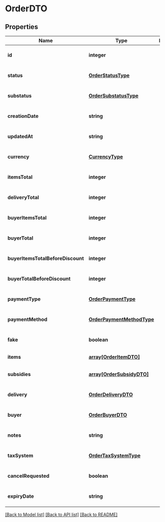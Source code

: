 # OrderDTO

## Properties
Name | Type | Description | Notes
------------ | ------------- | ------------- | -------------
**id** | **integer** |  | [optional] [default to null]
**status** | [**OrderStatusType**](OrderStatusType.md) |  | [optional] [default to null]
**substatus** | [**OrderSubstatusType**](OrderSubstatusType.md) |  | [optional] [default to null]
**creationDate** | **string** |  | [optional] [default to null]
**updatedAt** | **string** |  | [optional] [default to null]
**currency** | [**CurrencyType**](CurrencyType.md) |  | [optional] [default to null]
**itemsTotal** | **integer** |  | [optional] [default to null]
**deliveryTotal** | **integer** |  | [optional] [default to null]
**buyerItemsTotal** | **integer** |  | [optional] [default to null]
**buyerTotal** | **integer** |  | [optional] [default to null]
**buyerItemsTotalBeforeDiscount** | **integer** |  | [optional] [default to null]
**buyerTotalBeforeDiscount** | **integer** |  | [optional] [default to null]
**paymentType** | [**OrderPaymentType**](OrderPaymentType.md) |  | [optional] [default to null]
**paymentMethod** | [**OrderPaymentMethodType**](OrderPaymentMethodType.md) |  | [optional] [default to null]
**fake** | **boolean** |  | [optional] [default to null]
**items** | [**array[OrderItemDTO]**](OrderItemDTO.md) |  | [default to null]
**subsidies** | [**array[OrderSubsidyDTO]**](OrderSubsidyDTO.md) |  | [optional] [default to null]
**delivery** | [**OrderDeliveryDTO**](OrderDeliveryDTO.md) |  | [optional] [default to null]
**buyer** | [**OrderBuyerDTO**](OrderBuyerDTO.md) |  | [optional] [default to null]
**notes** | **string** |  | [optional] [default to null]
**taxSystem** | [**OrderTaxSystemType**](OrderTaxSystemType.md) |  | [optional] [default to null]
**cancelRequested** | **boolean** |  | [optional] [default to null]
**expiryDate** | **string** |  | [optional] [default to null]

[[Back to Model list]](../README.md#documentation-for-models) [[Back to API list]](../README.md#documentation-for-api-endpoints) [[Back to README]](../README.md)


